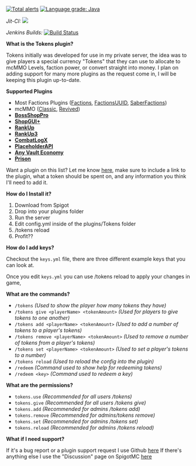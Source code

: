 [![Total alerts](https://img.shields.io/lgtm/alerts/g/TheCoolestPaul/Tokens.svg?logo=lgtm&logoWidth=18)](https://lgtm.com/projects/g/TheCoolestPaul/Tokens/alerts/)
[![Language grade: Java](https://img.shields.io/lgtm/grade/java/g/TheCoolestPaul/Tokens.svg?logo=lgtm&logoWidth=18)](https://lgtm.com/projects/g/TheCoolestPaul/Tokens/context:java)

*Jit-CI:* [![](https://jitci.com/gh/TheCoolestPaul/Tokens/svg)](https://jitci.com/gh/TheCoolestPaul/Tokens)

*Jenkins Builds:* [![Build Status](https://ci.codemc.io/job/TheCoolestPaul/job/Tokens/badge/icon)](https://ci.codemc.io/job/TheCoolestPaul/job/Tokens/)

**What is the Tokens plugin?**  

Tokens initially was developed for use in my private server, the idea was to give players a special currency "Tokens" that they can use to allocate to mcMMO Levels, faction power, or convert straight into money. I plan on adding support for many more plugins as the request come in, I will be keeping this plugin up-to-date.​

**Supported Plugins**  
- Most Factions Plugins ([Factions](https://www.spigotmc.org/resources/factions.1900/), [FactionsUUID](https://www.spigotmc.org/resources/1035/), [SaberFactions](https://www.spigotmc.org/resources/69771/))
- mcMMO ([Classic](https://www.spigotmc.org/resources/2445/), [Revived](https://www.spigotmc.org/resources/64348/))
-   **[BossShopPro](https://www.spigotmc.org/resources/222/)**
-   **[ShopGUI+](https://www.spigotmc.org/resources/6515/)**
-   **[RankUp](https://www.spigotmc.org/resources/17933/)**
-   **[RankUp3](https://www.spigotmc.org/resources/76964/)**
-   **[CombatLogX](https://www.spigotmc.org/resources/31689/)**
-   **[PlaceholderAPI](https://www.spigotmc.org/resources/6245/)**
-   **[Any Vault Economy](https://www.spigotmc.org/resources/34315/)**
-   **[Prison](https://www.spigotmc.org/resources/1223/)**

Want a plugin on this list? Let me know  [here](https://github.com/TheCoolestPaul/Tokens/issues), make sure to include a link to the plugin, what a token should be spent on, and any information you think I'll need to add it.​

**How do I Install it?**  

1.  Download from Spigot
2.  Drop into your plugins folder
3.  Run the server
4.  Edit config.yml inside of the plugins/Tokens folder
5.  /tokens reload
6.  Profit??

**How do I add keys?**

Checkout the `keys.yml` file, there are three different example keys that you can look at.

Once you edit `keys.yml` you can use /tokens reload to apply your changes in game,

**What are the commands?**  

-   `/tokens`  *(Used to show the player how many tokens they have)*
-   `/tokens give <playerName> <tokenAmount>`  *(Used for players to give tokens to one another)*
-   `/tokens add <playerName> <tokenAmount>`  *(Used to add a number of tokens to a player's tokens)*
-   `/tokens remove <playerName> <tokenAmount>`  *(Used to remove a number of tokens from a player's tokens)*
-   `/tokens set <playerName> <tokenAmount>`  *(Used to set a player's tokens to a number)*
-   `/tokens reload`  *(Used to reload the config into the plugin)*
-   `/redeem`  *(Command used to show help for redeeming tokens)*
-   `/redeem <key>`  *(Command used to redeem a key)*

**What are the permissions?**  

-   `tokens.use`  *(Recommended for all users /tokens)*
-   `tokens.give`  *(Recommended for all users /tokens give)*
-   `tokens.add`  *(Recommended for admins /tokens add)*
-   `tokens.remove`  *(Recommended for admins/tokens remove)*
-   `tokens.set`  *(Recommended for admins /tokens set)*
-   `tokens.reload`  *(Recommended for admins /tokens reload)*

**What if I need support?**  
  
If it's a bug report or a plugin support request I use Github  [here](https://github.com/TheCoolestPaul/Tokens/issues)
If there's anything else I use the "Discussion" page on SpigotMC [here](https://www.spigotmc.org/threads/tokens-multi-plugin-support-mysql-support.399524/)
